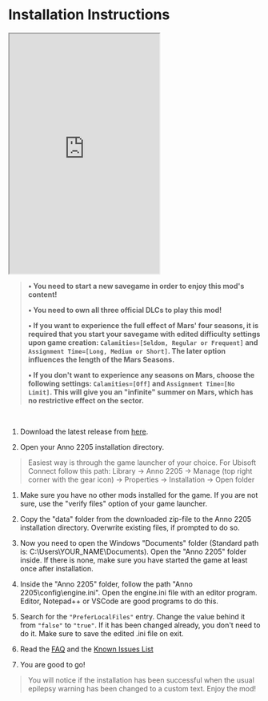 # Installation Instructions

<iframe width:100% height='480'
src="https://www.youtube.com/embed/WbvzumYyxVY">
</iframe>

> **&#x2022; You need to start a new savegame in order to enjoy this mod's content!**
>
> **&#x2022; You need to own all three official DLCs to play this mod!**
>
> **&#x2022; If you want to experience the full effect of Mars' four seasons, it is required that you start your savegame with edited difficulty settings upon game creation: `Calamities=[Seldom, Regular or Frequent]` and `Assignment Time=[Long, Medium or Short]`. The later option influences the length of the Mars Seasons.**
>
> **&#x2022; If you don't want to experience any seasons on Mars, choose the following settings: `Calamities=[Off]` and `Assignment Time=[No Limit]`. This will give you an "infinite" summer on Mars, which has no restrictive effect on the sector.**
<br>

1. Download the latest release from [here](https://github.com/Taludas/Anno2205-NewFrontiers/releases/latest/download/Anno2205_NewFrontiers.zip).

2. Open your Anno 2205 installation directory.
> Easiest way is through the game launcher of your choice. For Ubisoft Connect follow this path: Library -> Anno 2205 -> Manage (top right corner with the gear icon) -> Properties -> Installation -> Open folder
1. Make sure you have no other mods installed for the game. If you are not sure, use the "verify files" option of your game launcher.

2. Copy the "data" folder from the downloaded zip-file to the Anno 2205 installation directory. Overwrite existing files, if prompted to do so.

3. Now you need to open the Windows "Documents" folder (Standard path is: C:\Users\YOUR_NAME\Documents). Open the "Anno 2205" folder inside. If there is none, make sure you have started the game at least once after installation.

4. Inside the "Anno 2205" folder, follow the path "Anno 2205\config\engine.ini". Open the engine.ini file with an editor program. Editor, Notepad++ or VSCode are good programs to do this.

5. Search for the `"PreferLocalFiles"` entry. Change the value behind it from `"false"` to `"true"`. If it has been changed already, you don't need to do it. Make sure to save the edited .ini file on exit.

6. Read the [FAQ](/en/Anno2205/FAQ.md) and the [Known Issues List](/en/Anno2205/KnownIssues.md)

7. You are good to go!
> You will notice if the installation has been successful when the usual epilepsy warning has been changed to a custom text. Enjoy the mod!
